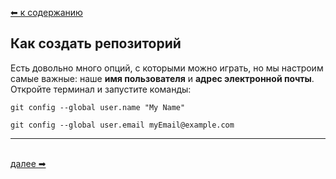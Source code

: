 [⬅  к содержанию](../readme.md)

## Как создать репозиторий

Есть довольно много опций, с которыми можно играть, но мы настроим самые важные: наше **имя пользователя** и **адрес электронной почты**. Откройте терминал и запустите команды:
```bash=
git config --global user.name "My Name"

git config --global user.email myEmail@example.com
```


---
&nbsp;<br>
[далее  ➡](status.md)